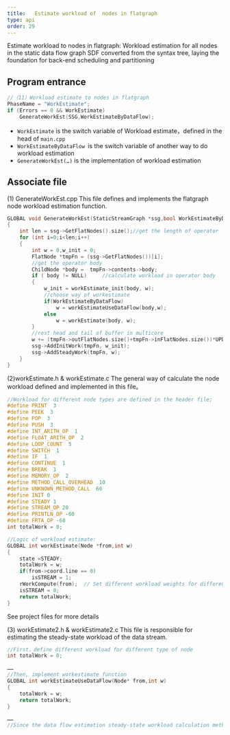 ```yaml
---
title:   Estimate workload of  nodes in flatgraph
type: api
order: 29
---
```


Estimate workload to nodes in flatgraph: Workload estimation for all nodes in the static data flow graph SDF converted from the syntax tree, laying the foundation for back-end scheduling and partitioning

## Program entrance

```c++
//（11）Workload estimate to nodes in flatgraph
PhaseName = "WorkEstimate";
if (Errors == 0 && WorkEstimate)
	GenerateWorkEst(SSG,WorkEstimateByDataFlow);
```
- `WorkEstimate` is the switch variable of Workload estimate，defined in the head of `main.cpp`
- `WorkEstimateByDataFlow `is the switch variable of another way to do workload estimation
- `GenerateWorkEst(…)` is the implementation of workload estimation  



## Associate file

(1)	GenerateWorkEst.cpp
This file defines and implements the flatgraph node workload estimation function.
```c++
GLOBAL void GenerateWorkEst(StaticStreamGraph *ssg,bool WorkEstimateByDataFlow)
{
    int len = ssg->GetFlatNodes().size();//get the length of operator
    for (int i=0;i<len;i++)
    {
        int w = 0,w_init = 0;
        FlatNode *tmpFn = (ssg->GetFlatNodes())[i];
        //get the operator body 
        ChildNode *body =  tmpFn->contents->body;
        if ( body != NULL)     //calculate workload in operator body
        {
            w_init = workEstimate_init(body, w);
            //choose way of workestimate
            if(WorkEstimateByDataFlow)
                w = workEstimateUseDataFlow(body,w);
            else
                w = workEstimate(body, w);
        }
        //rest head and tail of buffer in multicore
        w += (tmpFn->outFlatNodes.size()+tmpFn->inFlatNodes.size())*UPDATEEDGETAG;		    
        ssg->AddInitWork(tmpFn, w_init);
        ssg->AddSteadyWork(tmpFn, w);
    }
}

```

(2)workEstimate.h & workEstimate.c
The general way of calculate  the node workload defined and implemented in this file。

```c++
//Workload for different node types are defined in the header file;
#define PRINT  3
#define PEEK  3
#define POP  3
#define PUSH  3
#define INT_ARITH_OP  1
#define FLOAT_ARITH_OP  2
#define LOOP_COUNT  5
#define SWITCH  1
#define IF  1
#define CONTINUE  1
#define BREAK  1
#define MEMORY_OP  2
#define METHOD_CALL_OVERHEAD  10
#define UNKNOWN_METHOD_CALL  60
#define INIT 0
#define STEADY 1
#define STREAM_OP 20
#define PRINTLN_OP -60 
#define FRTA_OP -60 
int totalWork = 0;

```
```c++
//Logic of workload estimate:
GLOBAL int workEstimate(Node *from,int w)
{
    state =STEADY;
    totalWork = w;
    if(from->coord.line == 0)
        isSTREAM = 1;
    rWorkCompute(from);  // Set different workload weights for different node types
    isSTREAM = 0;
    return totalWork;
}
```
See project files for more details

(3)	workEstimate2.h & workEstimate2.c
This file is responsible for estimating the steady-state workload of the data stream.

```c++
//First，define different workload for different type of node 
int totalWork = 0;

……
//Then, implement workestimate function
GLOBAL int workEstimateUseDataFlow(Node* from,int w)
{
    totalWork = w;
    return totalWork;
}

……
//Since the data flow estimation steady-state workload calculation method is not implemented, the code here is not complete.

```

